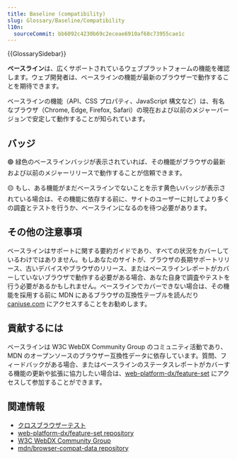 ```yaml
---
title: Baseline (compatibility)
slug: Glossary/Baseline/Compatibility
l10n:
  sourceCommit: bb6092c4230b69c2eceae6910af68c73955cae1c
---
```


{{GlossarySidebar}}

**ベースライン**は、広くサポートされているウェブプラットフォームの機能を確認します。ウェブ開発者は、ベースラインの機能が最新のブラウザーで動作することを期待できます。

ベースラインの機能（API、CSS プロパティ、JavaScript 構文など）は、有名なブラウザ（Chrome, Edge, Firefox, Safari）の現在および以前のメジャーバージョンで安定して動作することが知られています。

## バッジ

<!-- TODO: Show Baseline indicator itself, once it has been merged -->

🟢 緑色のベースラインバッジが表示されていれば、その機能がブラウザの最新および以前のメジャーリリースで動作することが信頼できます。

<!-- TODO: Show the non-Baseline indicator itself, once it has been merged -->

🟡 もし、ある機能がまだベースラインでないことを示す黄色いバッジが表示されている場合は、その機能に依存する前に、サイトのユーザーに対してより多くの調査とテストを行うか、ベースラインになるのを待つ必要があります。

## その他の注意事項

ベースラインはサポートに関する要約ガイドであり、すべての状況をカバーしているわけではありません。もしあなたのサイトが、ブラウザの長期サポートリリース、古いデバイスやブラウザのリリース、またはベースラインレポートがカバーしていないブラウザで動作する必要がある場合、あなた自身で調査やテストを行う必要があるかもしれません。ベースラインでカバーできない場合は、その機能を採用する前に MDN にあるブラウザの互換性テーブルを読んだり [caniuse.com](https://caniuse.com/) にアクセスすることをお勧めします。

## 貢献するには

ベースラインは W3C WebDX Community Group のコミュニティ活動であり、MDN のオープンソースのブラウザー互換性データに依存しています。質問、フィードバックがある場合、またはベースラインのステータスレポートがカバーする機能の更新や拡張に協力したい場合は、[web-platform-dx/feature-set](https://github.com/web-platform-dx/feature-set) にアクセスして参加することができます。

## 関連情報

- [クロスブラウザーテスト](/ja/docs/Learn/Tools_and_testing/Cross_browser_testing)
- [web-platform-dx/feature-set repository](https://github.com/web-platform-dx/feature-set)
- [W3C WebDX Community Group](https://www.w3.org/community/webdx/)
- [mdn/browser-compat-data repository](https://github.com/mdn/browser-compat-data)
